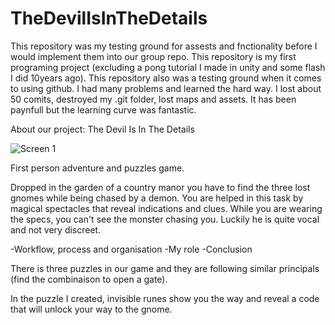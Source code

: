 # TheDevilIsInTheDetails

This repository was my testing ground for assests and fnctionality before I would implement them into our group repo.
This repository is my first programing project (excluding a pong tutorial I made in unity and some flash I did 10years ago).
This repository also was a testing ground when it comes to using github. I had many problems and learned the hard way. 
I lost about 50 comits, destroyed my .git folder, lost maps and assets. It has been paynfull but the learning curve was fantastic.

About our project:
The Devil Is In The Details

![Screen 1](https://media.githubusercontent.com/media/kinopablo/myfirstunrealproj/before_bug_1/Content/ui/startMenuImage.jpg)

First person adventure and puzzles game.

Dropped in the garden of a country manor you have to find the three lost gnomes while being chased by a demon. You are helped in this task by magical spectacles that reveal indications and clues. While you are wearing the specs, you can't see the monster chasing you. Luckily he is quite vocal and not very discreet.



-Workflow, process and organisation
-My role
-Conclusion


There is three puzzles in our game and they are following similar principals (find the combinaison to open a gate).

In the puzzle I created, invisible runes show you the way and reveal a code that will unlock your way to the gnome.  



